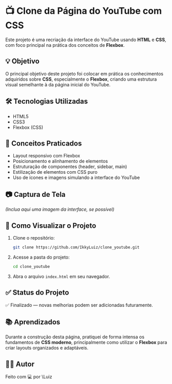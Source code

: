 # 📺 Clone da Página do YouTube com CSS

Este projeto é uma recriação da interface do YouTube usando **HTML** e **CSS**, com foco principal na prática dos conceitos de **Flexbox**.

## 💡 Objetivo

O principal objetivo deste projeto foi colocar em prática os conhecimentos adquiridos sobre **CSS**, especialmente o **Flexbox**, criando uma estrutura visual semelhante à da página inicial do YouTube.

## 🛠️ Tecnologias Utilizadas

* HTML5
* CSS3
* Flexbox (CSS)

## 🧩 Conceitos Praticados

* Layout responsivo com Flexbox
* Posicionamento e alinhamento de elementos
* Estruturação de componentes (header, sidebar, main)
* Estilização de elementos com CSS puro
* Uso de ícones e imagens simulando a interface do YouTube

## 📷 Captura de Tela

*(Inclua aqui uma imagem da interface, se possível)*

## 📁 Como Visualizar o Projeto

1. Clone o repositório:

   ```bash
   git clone https://github.com/IkkyLuiz/clone_youtube.git
   ```
2. Acesse a pasta do projeto:

   ```bash
   cd clone_youtube
   ```
3. Abra o arquivo `index.html` em seu navegador.

## ✅ Status do Projeto

✅ Finalizado — novas melhorias podem ser adicionadas futuramente.

## 📚 Aprendizados

Durante a construção desta página, pratiquei de forma intensa os fundamentos de **CSS moderno**, principalmente como utilizar o **Flexbox** para criar layouts organizados e adaptáveis.

## 🙋‍♂️ Autor

Feito com 💻 por \Luiz



